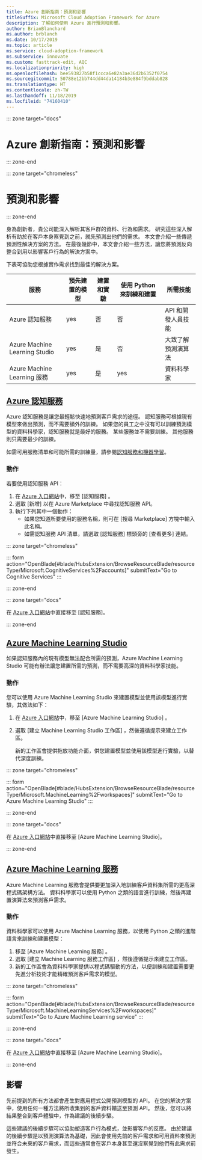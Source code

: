 ```yaml
---
title: Azure 創新指南：預測和影響
titleSuffix: Microsoft Cloud Adoption Framework for Azure
description: 了解如何使用 Azure 進行預測和影響。
author: BrianBlanchard
ms.author: brblanch
ms.date: 10/17/2019
ms.topic: article
ms.service: cloud-adoption-framework
ms.subservice: innovate
ms.custom: fasttrack-edit, AQC
ms.localizationpriority: high
ms.openlocfilehash: bee593827b58f1ccca6e82a3ae36d2b6352f0754
ms.sourcegitcommit: 50788e12bb744dd44da14184b3e884f9bddab828
ms.translationtype: HT
ms.contentlocale: zh-TW
ms.lasthandoff: 11/18/2019
ms.locfileid: "74160410"
---
```

::: zone target="docs"

# <a name="azure-innovation-guide-predict-and-influence"></a>Azure 創新指南：預測和影響

::: zone-end

::: zone target="chromeless"

# <a name="predict-and-influence"></a>預測和影響

::: zone-end

身為創新者，貴公司能深入解析其客戶群的資料、行為和需求。 研究這些深入解析有助於在客戶本身察覺到之前，就先預測出他們的需求。 本文會介紹一些傳遞預測性解決方案的方法。 在最後幾節中，本文會介紹一些方法，讓您將預測反向整合到用以影響客戶行為的解決方案中。

下表可協助您根據實作需求找到最佳的解決方案。

|服務  |預先建置的模型  |建置和實驗  |使用 Python 來訓練和建置|所需技能|
|---------|---------|---------|---------|---------|
|Azure 認知服務|yes|否|否|API 和開發人員技能|
|Azure Machine Learning Studio|yes|是|否|大致了解預測演算法|
|Azure Machine Learning 服務|yes|是|yes|資料科學家|

## <a name="azure-cognitive-servicestabcognitiveservices"></a>[Azure 認知服務](#tab/CognitiveServices)

Azure 認知服務是讓您最輕鬆快速地預測客戶需求的途徑。 認知服務可根據現有模型來做出預測，而不需要額外的訓練。 如果您的員工之中沒有可以訓練預測模型的資料科學家，認知服務就是最好的服務。 某些服務並不需要訓練。 其他服務則只需要最少的訓練。

如需可用服務清單和可能所需的訓練量，請參閱[認知服務和機器學習](https://docs.microsoft.com/azure/cognitive-services/cognitive-services-and-machine-learning#service-requirements-for-the-data-model)。

### <a name="action"></a>動作

若要使用認知服務 API：

1. 在 [Azure 入口網站](https://portal.azure.com/#blade/HubsExtension/BrowseResourceBlade/resourceType/Microsoft.CognitiveServices%2Faccounts)中，移至 [認知服務]  。
2. 選取 [新增]  以在 Azure Marketplace 中尋找認知服務 API。
3. 執行下列其中一個動作：
   - 如果您知道所要使用的服務名稱，則可在 [搜尋 Marketplace]  方塊中輸入此名稱。
   - 如需認知服務 API 清單，請選取 [認知服務] 標頭旁的 [查看更多]  連結。

::: zone target="chromeless"

<!-- markdownlint-disable DOCSMD001 -->

::: form action="OpenBlade[#blade/HubsExtension/BrowseResourceBlade/resourceType/Microsoft.CognitiveServices%2Faccounts]" submitText="Go to Cognitive Services" :::

<!-- markdownlint-enable DOCSMD001 -->

::: zone-end

::: zone target="docs"

在 [Azure 入口網站](https://portal.azure.com/#blade/HubsExtension/BrowseResourceBlade/resourceType/Microsoft.CognitiveServices%2Faccounts)中直接移至 [認知服務]。

::: zone-end

## <a name="azure-machine-learning-studiotabmachinelearningstudio"></a>[Azure Machine Learning Studio](#tab/MachineLearningStudio)

如果認知服務內的現有模型無法配合所需的預測，Azure Machine Learning Studio 可能有辦法讓您建置所需的預測，而不需要高深的資料科學家技能。

<!-- markdownlint-disable MD024 -->

### <a name="action"></a>動作

您可以使用 Azure Machine Learning Studio 來建置模型並使用該模型進行實驗，其做法如下：

1. 在 [Azure 入口網站](https://portal.azure.com/#blade/HubsExtension/BrowseResourceBlade/resourceType/Microsoft.MachineLearning%2Fworkspaces)中，移至 [Azure Machine Learning Studio]  。
2. 選取 [建立 Machine Learning Studio 工作區]  ，然後遵循提示來建立工作區。

   新的工作區會提供拖放功能介面，供您建置模型並使用該模型進行實驗，以替代深度訓練。

::: zone target="chromeless"

<!-- markdownlint-disable DOCSMD001 -->

::: form action="OpenBlade[#blade/HubsExtension/BrowseResourceBlade/resourceType/Microsoft.MachineLearning%2Fworkspaces]" submitText="Go to Azure Machine Learning Studio" :::

<!-- markdownlint-enable DOCSMD001 -->

::: zone-end

::: zone target="docs"

在 [Azure 入口網站](https://portal.azure.com/#blade/HubsExtension/BrowseResourceBlade/resourceType/Microsoft.MachineLearning%2Fworkspaces)中直接移至 [Azure Machine Learning Studio]。

::: zone-end

## <a name="azure-machine-learning-servicetabmachinelearningservice"></a>[Azure Machine Learning 服務](#tab/MachineLearningService)

Azure Machine Learning 服務會提供要更加深入地訓練客戶資料集所需的更高深程式碼架構方法。 資料科學家可以使用 Python 之類的語言進行訓練，然後再建置演算法來預測客戶需求。

### <a name="action"></a>動作

資料科學家可以使用 Azure Machine Learning 服務，以使用 Python 之類的進階語言來訓練和建置模型：

1. 移至 [Azure Machine Learning 服務]  。
2. 選取 [建立 Machine Learning 服務工作區]  ，然後遵循提示來建立工作區。
3. 新的工作區會為資料科學家提供以程式碼驅動的方法，以便訓練和建置需要更先進分析技術才能精確預測客戶需求的模型。

::: zone target="chromeless"

<!-- markdownlint-disable DOCSMD001 -->

::: form action="OpenBlade[#blade/HubsExtension/BrowseResourceBlade/resourceType/Microsoft.MachineLearningServices%2Fworkspaces]" submitText="Go to Azure Machine Learning service" :::

<!-- markdownlint-enable DOCSMD001 -->

::: zone-end

::: zone target="docs"

在 [Azure 入口網站](https://portal.azure.com/#blade/HubsExtension/BrowseResourceBlade/resourceType/Microsoft.MachineLearningServices%2Fworkspaces)中直接移至 [Azure Machine Learning Studio]。

::: zone-end

## <a name="influence"></a>影響

先前提到的所有方法都會產生對應用程式公開預測模型的 API。 在您的解決方案中，使用任何一種方法將所收集到的客戶資料饋送至預測 API。 然後，您可以將結果整合到客戶體驗中，作為建議的後續步驟。

這些建議的後續步驟可以協助塑造客戶行為模式，並影響客戶的反應。 由於建議的後續步驟是以預測演算法為基礎，因此會使用先前的客戶需求和可用資料來預測並符合未來的客戶需求，而這些通常會在客戶本身甚至還沒察覺到他們有此需求前發生。
